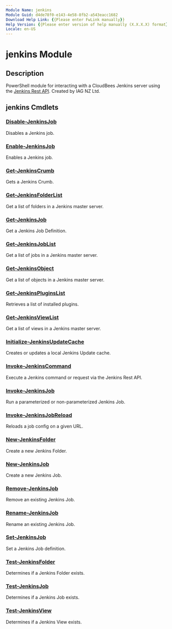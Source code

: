 ```yaml
---
Module Name: jenkins
Module Guid: d4de78f0-e143-4e58-8fb2-a543eacc1682
Download Help Link: {{Please enter FwLink manually}}
Help Version: {{Please enter version of help manually (X.X.X.X) format}}
Locale: en-US
---
```


# jenkins Module

## Description

PowerShell module for interacting with a CloudBees Jenkins server using the
[Jenkins Rest API](https://wiki.jenkins-ci.org/display/JENKINS/Remote+access+API).
Created by IAG NZ Ltd.

## jenkins Cmdlets

### [Disable-JenkinsJob](Disable-JenkinsJob.md)

Disables a Jenkins job.

### [Enable-JenkinsJob](Enable-JenkinsJob.md)

Enables a Jenkins job.

### [Get-JenkinsCrumb](Get-JenkinsCrumb.md)

Gets a Jenkins Crumb.

### [Get-JenkinsFolderList](Get-JenkinsFolderList.md)

Get a list of folders in a Jenkins master server.

### [Get-JenkinsJob](Get-JenkinsJob.md)

Get a Jenkins Job Definition.

### [Get-JenkinsJobList](Get-JenkinsJobList.md)

Get a list of jobs in a Jenkins master server.

### [Get-JenkinsObject](Get-JenkinsObject.md)

Get a list of objects in a Jenkins master server.

### [Get-JenkinsPluginsList](Get-JenkinsPluginsList.md)

Retrieves a list of installed plugins.

### [Get-JenkinsViewList](Get-JenkinsViewList.md)

Get a list of views in a Jenkins master server.

### [Initialize-JenkinsUpdateCache](Initialize-JenkinsUpdateCache.md)

Creates or updates a local Jenkins Update cache.

### [Invoke-JenkinsCommand](Invoke-JenkinsCommand.md)

Execute a Jenkins command or request via the Jenkins Rest API.

### [Invoke-JenkinsJob](Invoke-JenkinsJob.md)

Run a parameterized or non-parameterized Jenkins Job.

### [Invoke-JenkinsJobReload](Invoke-JenkinsJobReload.md)

Reloads a job config on a given URL.

### [New-JenkinsFolder](New-JenkinsFolder.md)

Create a new Jenkins Folder.

### [New-JenkinsJob](New-JenkinsJob.md)

Create a new Jenkins Job.

### [Remove-JenkinsJob](Remove-JenkinsJob.md)

Remove an existing Jenkins Job.

### [Rename-JenkinsJob](Rename-JenkinsJob.md)

Rename an existing Jenkins Job.

### [Set-JenkinsJob](Set-JenkinsJob.md)

Set a Jenkins Job definition.

### [Test-JenkinsFolder](Test-JenkinsFolder.md)

Determines if a Jenkins Folder exists.

### [Test-JenkinsJob](Test-JenkinsJob.md)

Determines if a Jenkins Job exists.

### [Test-JenkinsView](Test-JenkinsView.md)

Determines if a Jenkins View exists.
